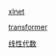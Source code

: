 
[xlnet](https://juejin.im/user/5be8fa4ff265da6153044cc2/posts)

[transformer](https://www.codercto.com/a/38440.html)

[线性代数](https://linalg.apachecn.org/#/)
